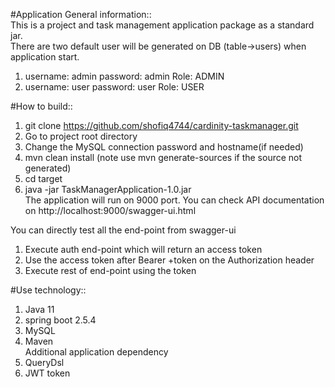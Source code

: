 #Application General information::</br>
This is a project and task management application package as a standard jar.</br>
There are two default user will be generated on DB (table->users) when application start.
1. username: admin password: admin Role: ADMIN
2. username: user password: user Role: USER

#How to build::
1. git clone https://github.com/shofiq4744/cardinity-taskmanager.git
2. Go to project root directory
3. Change the MySQL connection password and hostname(if needed)
2. mvn clean install (note use mvn generate-sources if the source not generated)
3. cd target
4. java -jar TaskManagerApplication-1.0.jar </br>
The application will run on 9000 port. You can check API documentation 
on http://localhost:9000/swagger-ui.html

You can directly test all the end-point from swagger-ui 
1. Execute auth end-point which will return an access token
2. Use the access token after Bearer +token on the Authorization header
3. Execute rest of end-point using the token

#Use technology::
1. Java 11
2. spring boot 2.5.4
3. MySQL
4. Maven </br>
Additional application dependency</br>
1. QueryDsl
2. JWT token